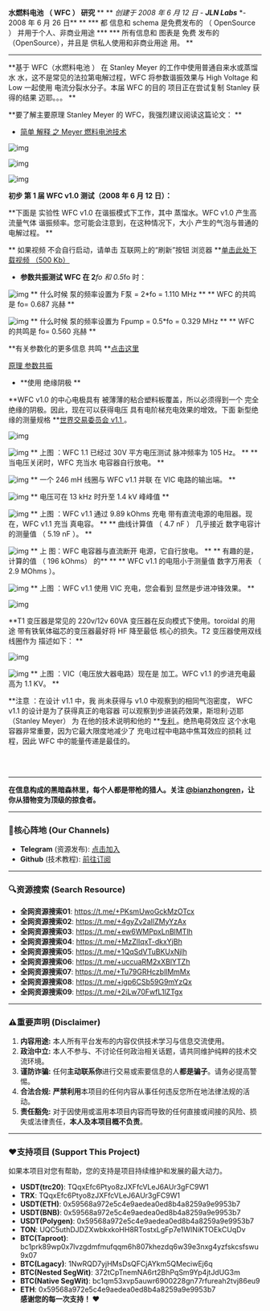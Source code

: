 **水燃料电池 （ WFC ） 研究** ** ** *创建于 2008 年 6 月 12 日 -*  ***JLN Labs***  \*- 2008 年 6 月 26 日**  ** \*** 都 信息和 schema 是免费发布的 （ OpenSource ） 并用于个人、非商业用途 \*** \*** 所有信息和 图表是 免费 发布的  （OpenSource），并且是  供私人使用和非商业用途 用。 **

---

**基于 WFC（水燃料电池 ） 在 Stanley Meyer 的工作中使用普通自来水或蒸馏水 水，这不是常见的法拉第电解过程，WFC 将参数谐振效果与 High Voltage 和 Low 一起使用 电流分裂水分子。本届 WFC 的目的 项目正在尝试复制 Stanley 获得的结果 迈耶。。。 **

**要了解主要原理 Stanley Meyer 的 WFC，我强烈建议阅读这篇论文：  **

* [简单         解释  之         Meyer 燃料电池技术 ](http://jnaudin.free.fr/wfc/WFCexpl.pdf)

![img](http://jnaudin.free.fr/wfc/watersplit.gif)

![img](http://jnaudin.free.fr/wfc/wfcjlnlabs.jpg)

![img](http://jnaudin.free.fr/wfc/WFCv1design.jpg)

**初步 第 1 届 WFC v1.0 测试（2008 年 6 月 12 日）：**

**下面是 实验性 WFC v1.0 在谐振模式下工作，其中 蒸馏水。WFC v1.0 产生高流量气体 谐振频率。您可能会注意到，在这种情况下，大小 产生的气泡与普通的 电解过程。 **

**                                             如果视频                不会自行启动，请单击                互联网上的“刷新”按钮                浏览器                  **[单击此处下载视频                 （500 Kb） ](http://jnaudin.free.fr/wfc/wfc.wmv)

* **参数共振测试        WFC 在 2***fo 和 0.5*fo 时：

![img](http://jnaudin.free.fr/wfc/wfc2f.jpg) ** 什么时候 泵的频率设置为  F泵 = 2\*fo = 1.110 MHz ** ** WFC 的共鸣是  fo= 0.687 兆赫 **

![img](http://jnaudin.free.fr/wfc/wfchalf.jpg) ** 什么时候 泵的频率设置为  Fpump = 0.5\*fo = 0.329 MHz ** ** WFC 的共鸣是  fo= 0.560 兆赫 **

**有关参数化的更多信息 共鸣  **[点击这里 ](http://jnaudin.free.fr/html/paraintr.htm)

[原理 参数共振 ](http://www.math.ubc.ca/~feldman/demos/vlPendulum.html)

* **使用        绝缘阴极 **

**WFC v1.0 的中心电极具有 被薄薄的粘合塑料板覆盖，所以必须得到一个 完全绝缘的阴极。因此，现在可以获得电压 具有电阶梯充电效果的增效。下面 新型绝缘的测量规格  **[世界交易委员会 v1.1 ](http://jnaudin.free.fr/wfc/wfcv11.jpg)。

![img](http://jnaudin.free.fr/wfc/wfc11specs.jpg)

![img](http://jnaudin.free.fr/wfc/wfc11pulse.jpg) ** 上图 ：WFC 1.1 已经过 30V 平方电压测试 脉冲频率为 105 Hz。 ** ** 当电压关闭时，WFC 充当水 电容器自行放电。 **

![img](http://jnaudin.free.fr/wfc/wfc11sig.jpg) ** 一个 246 mH 线圈与 WFC v1.1 并联 在 VIC 电路的输出端。 **

![img](http://jnaudin.free.fr/wfc/wfc11insul.jpg) ** 电压可在 13 kHz 时升至 1.4 kV 峰峰值 **

![img](http://jnaudin.free.fr/wfc/wfc11on.jpg) ** 上图 ：WFC v1.1 通过 9.89 kOhms 充电 带有直流电源的电阻器。现在，WFC v1.1 充当 真电容。 ** ** 曲线计算值 （ 4.7 nF ） 几乎接近 数字电容计的测量值 （ 5.19 nF ）。 **

![img](http://jnaudin.free.fr/wfc/wfc11off.jpg) ** 上 图：WFC 电容器与直流断开 电源，它自行放电。 ** ** 有趣的是，计算的值 （ 196 kOhms） 的**  ** ** WFC v1.1 的电阻小于测量值 数字万用表 （ 2.9 MOhms ）。

![img](http://jnaudin.free.fr/wfc/wfc11stepping.jpg) ** 上图 ：WFC v1.1 使用 VIC 充电，您会看到 显然是步进冲锋效果。 **

![img](http://jnaudin.free.fr/wfc/VIC10diag.gif)

**T1 变压器是常见的 220v/12v 60VA 变压器在反向模式下使用。toroïdal 的用途 带有铁氧体磁芯的变压器最好将 HF 降至最低 核心的损失。T2 变压器使用双线线圈作为 描述如下： **

![img](http://jnaudin.free.fr/wfc/bifcoils.jpg)

![img](http://jnaudin.free.fr/wfc/wfc11VIC.jpg) ** 上图 ：VIC（电压放大器电路）现在是 加工。WFC v1.1 的步进充电最高为 1.1 KV。 **

**注意 ：在设计 v1.1 中，我 尚未获得与 v1.0 中观察到的相同气泡密度， WFC v1.1 的设计是为了获得真正的电容器 可以观察到步进装药效果，斯坦利·迈耶 （Stanley Meyer） 为 在他的技术说明和他的  **[专利 ](http://v3.espacenet.com/pdfdoc?DB=EPODOC&IDX=US4936961)。绝热电荷效应 这个水电容器非常重要，因为它最大限度地减少了 充电过程中电路中焦耳效应的损耗 过程，因此 WFC 中的能量传递是最佳的。

<br>

<br>

---



**在信息构成的黑暗森林里，每个人都是带枪的猎人。关注 [@bianzhongren](https://t.me/bianzhongren)，让你从猎物变为顶级的掠食者。**

---

### **📢核心阵地 (Our Channels)**

* **Telegram** (资源发布): [点击加入](https://t.me/zzkdm)
* **Github** (技术教程): [前往订阅](https://github.com/zzkdm888)

---

### **🔍资源搜索 (Search Resource)**

* **全网资源搜索01**: https://t.me/+PKsmUwoGckMzOTcx
* **全网资源搜索02**: https://t.me/+4gyZv2aIlZMyYzAx
* **全网资源搜索03**: https://t.me/+ew6WMPpxLnBlMTlh
* **全网资源搜索04**: https://t.me/+MzZlIqxT-dkxYjBh
* **全网资源搜索05**: https://t.me/+1QqSdVTuBKUxNjlh
* **全网资源搜索06**: https://t.me/+uccuaRM2xXBlYTZh
* **全网资源搜索07**: https://t.me/+Tu79GRHczbllMmMx
* **全网资源搜索08**: https://t.me/+igp6CSb59G9mYzQx
* **全网资源搜索09**: https://t.me/+2iLw70FwfL1lZTgx

---

### **⚠️重要声明 (Disclaimer)**

1. **内容用途:** 本人所有平台发布的内容仅供技术学习与信息交流使用。
2. **政治中立:** 本人不参与、不讨论任何政治相关话题，请共同维护纯粹的技术交流环境。
3. **谨防诈骗:** 任何**主动联系你**进行交易或索要信息的人**都是骗子**。请务必提高警惕。
4. **合法合规:** **严禁利用**本项目的任何内容从事任何违反您所在地法律法规的活动。
5. **责任豁免:** 对于因使用或滥用本项目内容而导致的任何直接或间接的风险、损失或法律责任，**本人及本项目概不负责**。

---

### **❤️支持项目 (Support This Project)**

如果本项目对您有帮助，您的支持是项目持续维护和发展的最大动力。

* **USDT(trc20)**: TQqxEfc6Ptyo8zJXFfcVLeJ6AUr3gFC9W1
* **TRX**: TQqxEfc6Ptyo8zJXFfcVLeJ6AUr3gFC9W1
* **USDT(ETH)**: 0x59568a972e5c4e9aedea0ed8b4a8259a9e9953b7
* **USDT(BNB)**: 0x59568a972e5c4e9aedea0ed8b4a8259a9e9953b7
* **USDT(Polygen)**: 0x59568a972e5c4e9aedea0ed8b4a8259a9e9953b7
* **TON**: UQC5uthDJDZXwbkxkoHH8RTostxLgFp7e1WINiKTOEkCUqDv
* **BTC(Taproot)**: bc1prk89wp0x7lvzgdmfmufqqm6h807khezdq6w39e3nxg4yzfskcsfswu9x07
* **BTC(Lagacy)**: 1NwRQD7yjHMsDsQFCjAYkm5QMeciwEj6q
* **BTC(Nested SegWit)**: 372tCpTnemNA6rt2BhPqSm9Yp4jtJdUG3m
* **BTC(Native SegWit)**: bc1qm53xvp5auwr6900228gn77rfureah2tvj86eu9
* **ETH**: 0x59568a972e5c4e9aedea0ed8b4a8259a9e9953b7
  <br>
  **感谢您的每一次支持！ ❤️**
